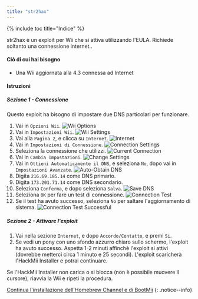```yaml
---
title: "str2hax"
---
```


{% include toc title="Indice" %}

str2hax è un exploit per Wii che si attiva utilizzando l'EULA. Richiede soltanto una connessione internet..

#### Ciò di cui hai bisogno

* Una Wii aggiornata alla 4.3 connessa ad Internet

#### Istruzioni

##### Sezione 1 - Connessione

Questo exploit ha bisogno di impostare due DNS particolari per funzionare.

1. Vai in `Opzioni Wii`.
![Wii Options](/images/RiiConnect24/Internet_1.png)
1. Vai in `Impostazioni Wii`.
![Wii Settings](/images/RiiConnect24/Internet_2.png)
1. Vai alla `Pagina 2`, e clicca su `Internet`.
![Internet](/images/RiiConnect24/Internet_3.png)
1. Vai in `Impostazioni di Connessione`.
![Connection Settings](/images/RiiConnect24/Internet_4.png)
1. Seleziona la connessione che utilizzi.
![Current Connection](/images/RiiConnect24/Internet_5.png)
1. Vai in `Cambia Impostazioni`.
![Change Settings](/images/RiiConnect24/Internet_6.png)
1. Vai in `Ottieni Automaticamente il DNS`, e seleziona `No`, dopo vai in `Impostazioni Avanzate`.
![Auto-Obtain DNS](/images/RiiConnect24/Internet_7.png)
1. Digita `216.69.185.14` come DNS primario.
1. Digita `173.201.71.14` come DNS secondario.
1. Seleziona `Conferma`, e dopo seleziona `Salva`.
![Save DNS](/images/RiiConnect24/Internet_10.png)
1. Seleziona `OK` per fare un test di connessione.
![Connection Test](/images/RiiConnect24/Internet_11.png)
1. Se il test ha avuto successo, seleziona `No` per saltare l'aggiornamento di sistema.
![Connection Test Successful](/images/RiiConnect24/Internet_12.png)

##### Sezione 2 - Attivare l'exploit

1. Vai nella sezione `Internet`, e dopo `Accordo/Contatto`, e premi `Si`.
1. Se vedi un pony con uno sfondo azzurro chiaro sullo schermo, l'exploit ha avuto successo. Aspetta 1-2 minuti affinchè l'exploit si attivi (dovrebbe metterci circa 1 minuto e 25 secondi). L'exploit scaricherà l'HackMii Installer e potrai continuare.

Se l'HackMii Installer non carica o si blocca (non è possibile muovere il cursore), riavvia la Wii e ripeti la procedura.

[Continua l'installazione dell'Homebrew Channel e di BootMii](hbc)
{: .notice--info}
